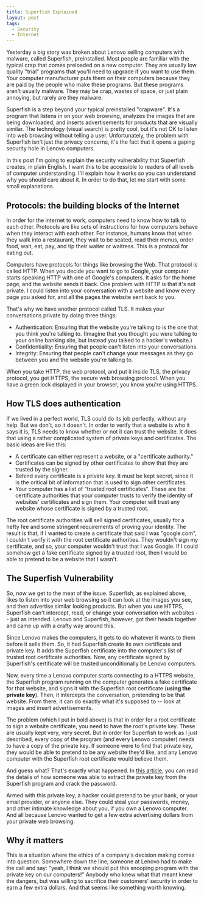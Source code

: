 ```yaml
---
title: Superfish Explained
layout: post
tags:
  - Security
  - Internet
---
```


Yesterday a big story was broken about Lenovo selling computers with malware,
called Superfish, preinstalled.  Most people are familiar with the typical crap
that comes preloaded on a new computer.  They are usually low quality "trial"
programs that you'll need to upgrade if you want to use them.  Your computer
manufacturer puts them on their computers because they are paid by the people
who make these programs.  But these programs aren't usually malware.  They may
be crap, wastes of space, or just plain annoying, but rarely are they malware.

Superfish is a step beyond your typical preinstalled "crapware".  It's a program
that listens in on your web browsing, analyzes the images that are being
downloaded, and inserts advertisements for products that are visually similar.
The technology (visual search) is pretty cool, but it's not OK to listen into
web browsing without telling a user.  Unfortunately, the problem with Superfish
isn't just the privacy concerns, it's the fact that it opens a gaping security
hole in Lenovo computers.

In this post I'm going to explain the security vulnerability that Superfish
creates, in plain English.  I want this to be accessible to readers of all
levels of computer understanding.  I'll explain how it works so you can
understand why you should care about it.  In order to do that, let me start with
some small explanations.

## Protocols: the building blocks of the Internet

In order for the internet to work, computers need to know how to talk to each
other.  Protocols are like sets of instructions for how computers behave when
they interact with each other.  For instance, humans know that when they walk
into a restaurant, they wait to be seated, read their menus, order food, wait,
eat, pay, and tip their waiter or waitress.  This is a protocol for eating out.

Computers have protocols for things like browsing the Web.  That protocol is
called HTTP.  When you decide you want to go to Google, your computer starts
speaking HTTP with one of Google's computers.  It asks for the home page, and
the website sends it back.  One problem with HTTP is that it's not private.  I
could listen into your conversation with a website and know every page you asked
for, and all the pages the website sent back to you.

That's why we have another protocol called TLS.  It makes your conversations
private by doing three things:

* Authentication: Ensuring that the website you're talking to is the one that
  you think you're talking to.  (Imagine that you thought you were talking to
  your online banking site, but instead you talked to a hacker's website.)
* Confidentiality: Ensuring that people can't listen into your conversations.
* Integrity: Ensuring that people can't change your messages as they go between
  you and the website you're talking to.

When you take HTTP, the web protocol, and put it inside TLS, the privacy
protocol, you get HTTPS, the secure web browsing protocol.  When you have a
green lock displayed in your browser, you know you're using HTTPS.

## How TLS does authentication

If we lived in a perfect world, TLS could do its job perfectly, without any
help.  But we don't, so it doesn't.  In order to verify that a website is who it
says it is, TLS needs to know whether or not it can trust the website.  It does
that using a rather complicated system of private keys and certificates.  The
basic ideas are like this:

* A certificate can either represent a website, or a "certificate authority."
* Certificates can be signed by other certificates to show that they are trusted
  by the signer.
* Behind every certificate is a private key.  It must be kept secret, since it
  is the critical bit of information that is used to sign other certificates.
* Your computer has a list of "trusted root certificates".  These are the
  certificate authorities that your computer trusts to verify the identity of
  websites' certificates and sign them.  Your computer will trust any website
  whose certificate is signed by a trusted root.

The root certificate authorities will sell signed certificates, usually for a
hefty fee and some stringent requirements of proving your identity.  The result
is that, if I wanted to create a certificate that said I was "google.com", I
couldn't verify it with the root certificate authorities.  They wouldn't sign my
certificate, and so, your computer wouldn't trust that I was Google.  If I could
somehow get a fake certificate signed by a trusted root, then I would be able to
pretend to be a website that I wasn't.

## The Superfish Vulnerability

So, now we get to the meat of the issue.  Superfish, as explained above, likes
to listen into your web browsing so it can look at the images you see, and then
advertise similar looking products.  But when you use HTTPS, Superfish can't
intercept, read, or change your conversation with websites -- just as intended.
Lenovo and Superfish, however, got their heads together and came up with a
crafty way around this.

Since Lenovo makes the computers, it gets to do whatever it wants to them before
it sells them.  So, it had Superfish create its own certificate and private key.
It adds the Superfish certificate into the computer's list of trusted root
certificate authorities.  Now, any certificate signed by Superfish's certificate
will be trusted unconditionally be Lenovo computers.

Now, every time a Lenovo computer starts connecting to a HTTPS website, the
Superfish program running on the computer generates a fake certificate for that
website, and signs it with the Superfish root certificate (**using the private
key**).  Then, it intercepts the conversation, pretending to be that website.
From there, it can do exactly what it's supposed to -- look at images and insert
advertisements.

The problem (which I put in bold above) is that in order for a root certificate
to sign a website certificate, you need to have the root's private key.  These
are usually kept very, very secret.  But in order for Superfish to work as I
just described, every copy of the program (and every Lenovo computer) needs to
have a copy of the private key.  If someone were to find that private key, they
would be able to pretend to be any website they'd like, and any Lenovo computer
with the Superfish root certificate would believe them.

And guess what?  That's exactly what happened.  In
[this article](http://blog.erratasec.com/2015/02/extracting-superfish-certificate.html),
you can read the details of how someone was able to extract the private key from
the Superfish program and crack the password.

Armed with this private key, a hacker could pretend to be your bank, or your
email provider, or anyone else.  They could steal your passwords, money, and
other intimate knowledge about you, if you own a Lenovo computer.  And all
because Lenovo wanted to get a few extra advertising dollars from your private
web browsing.

## Why it matters

This is a situation where the ethics of a company's decision making comes into
question.  Somewhere down the line, someone at Lenovo had to make the call and
say: "yeah, I think we should put this snooping program with the private key on
our computers!"  Anybody who knew what that meant knew the dangers, but was
willing to sacrifice their customers' security in order to earn a few extra
dollars.  And that seems like something worth knowing.
